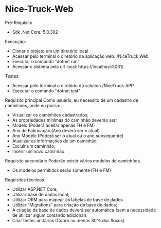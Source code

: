 # Nice-Truck-Web

Pré-Requisito

- Sdk .Net Core: 5.0.302

Execução:

- Clonar o projeto em um diretório local
- Acessar pelo terminal o diretório da aplicação web: /NiceTruck.Web
- Executar o comando "dotnet run"
- Acessar o sistema pela url local: https://localhost:5001/

Testes:

- Acessar pelo terminal o diretório da solution /NiceTruck-APP
- Executar o comando "dotnet test"

Requisito principal
Como usuário, eu necessito de um cadastro de caminhões, onde eu possa:

- Visualizar os caminhões cadastrados;
- As propriedades mínimas do caminhão deverão ser:
- Modelo (Poderá aceitar apenas FH e FM)
- Ano de Fabricação (Ano deverá ser o atual)
- Ano Modelo (Poderá ser o atual ou o ano subsequente)
- Atualizar as informações de um caminhão;
- Excluir um caminhão;
- Inserir um novo caminhão.

Requisito secundário
Poderão existir vários modelos de caminhões.

- Os modelos permitidos serão somente (FH e FM)

Requisitos técnicos

- Utilizar ASP.NET Core;
- Utilizar base de dados local;
- Utilizar ORM para mapear as tabelas de base de dados
- Utilizar “Migrations” para criação da base de dados;
- A criação da base de dados deverá ser automática (sem a necessidade de utilizar algum
  comando adicional).
- Criar testes unitários (Cobrir ao menos 80% dos fluxos)
